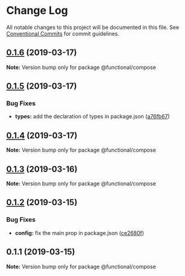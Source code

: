 # Change Log

All notable changes to this project will be documented in this file.
See [Conventional Commits](https://conventionalcommits.org) for commit guidelines.

## [0.1.6](https://github.com/Oscar170/-functional/compare/@functional/compose@0.1.5...@functional/compose@0.1.6) (2019-03-17)

**Note:** Version bump only for package @functional/compose





## [0.1.5](https://github.com/Oscar170/-functional/compare/@functional/compose@0.1.4...@functional/compose@0.1.5) (2019-03-17)


### Bug Fixes

* **types:** add the declaration of types in package.json ([a76fb67](https://github.com/Oscar170/-functional/commit/a76fb67))





## [0.1.4](https://github.com/Oscar170/-functional/compare/@functional/compose@0.1.3...@functional/compose@0.1.4) (2019-03-17)

**Note:** Version bump only for package @functional/compose





## [0.1.3](https://github.com/Oscar170/-functional/compare/@functional/compose@0.1.2...@functional/compose@0.1.3) (2019-03-16)

**Note:** Version bump only for package @functional/compose





## [0.1.2](https://github.com/Oscar170/-functional/compare/@functional/compose@0.1.1...@functional/compose@0.1.2) (2019-03-15)


### Bug Fixes

* **config:** fix the main prop in package.json ([ce2680f](https://github.com/Oscar170/-functional/commit/ce2680f))





## 0.1.1 (2019-03-15)

**Note:** Version bump only for package @functional/compose
